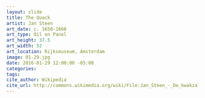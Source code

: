 ```yaml
---
layout: slide
title: The Quack
artist: Jan Steen
art_date: c. 1650-1660
art_type: Oil on Panel
art_height: 37.5
art_width: 52
art_location: Rijksmuseum, Amsterdam
image: 01-29.jpg
date: 2016-01-29 12:00:00 -05:00
categories:
tags:
cite_author: Wikipedia
cite_url: http://commons.wikimedia.org/wiki/File:Jan_Steen_-_De_kwakzalver.jpg
---
```

